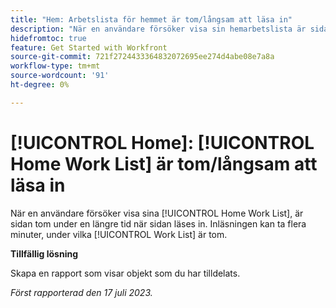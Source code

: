```yaml
---
title: "Hem: Arbetslista för hemmet är tom/långsam att läsa in"
description: "När en användare försöker visa sin hemarbetslista är sidan tom under en längre tid när sidan läses in. Inläsningen kan ta flera minuter, då arbetslistan är tom."
hidefromtoc: true
feature: Get Started with Workfront
source-git-commit: 721f2724433364832072695ee274d4abe08e7a8a
workflow-type: tm+mt
source-wordcount: '91'
ht-degree: 0%

---
```



# [!UICONTROL Home]: [!UICONTROL Home Work List] är tom/långsam att läsa in

När en användare försöker visa sina [!UICONTROL Home Work List], är sidan tom under en längre tid när sidan läses in. Inläsningen kan ta flera minuter, under vilka [!UICONTROL Work List] är tom.

**Tillfällig lösning**

Skapa en rapport som visar objekt som du har tilldelats.

_Först rapporterad den 17 juli 2023._

